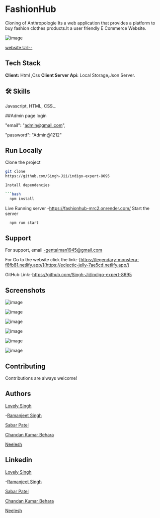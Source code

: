 # FashionHub
Cloning of Anthropologie
Its a web application that provides a platform to buy fashion clothes products.It a user friendly E Commerce Website.

![image](https://user-images.githubusercontent.com/118505620/221520169-22cb8c53-0fdd-4e8b-a018-80c4ab3ee5e9.png)


[website Url--](https://eclectic-jelly-7ae5cd.netlify.app/)
## Tech Stack
**Client:** Html ,Css
**Client Server Api:** Local Storage,Json Server.
## 🛠 Skills
Javascript, HTML, CSS...



##Admin page login 

 "email": "admin@gmail.com",
 
"password": "Admin@1212"

## Run Locally

Clone the project
```bash
git clone
https://github.com/Singh-Jii/indigo-expert-8695

Install dependencies

```bash
  npm install
```
Live Running server  -https://fashionhub-mrc2.onrender.com/
Start the server

```bash
  npm run start
```
## Support
For support, email -gentalman1945@gmail.com 

For Go to the website click the link:-[https://legendary-monstera-f8fb81.netlify.app/](https://eclectic-jelly-7ae5cd.netlify.app/)

GitHub Link:-https://github.com/Singh-Jii/indigo-expert-8695
## Screenshots
![image](https://user-images.githubusercontent.com/118505620/221416485-6cf1af70-d698-4312-960a-00273632ffd6.png)

 
![image](https://user-images.githubusercontent.com/118505620/221416678-69cc7569-d686-462e-87f5-c64cb98eac78.png)


![image](https://user-images.githubusercontent.com/118505620/221422216-1d4b6a98-f4e1-4555-9050-a96585157311.png)



![image](https://user-images.githubusercontent.com/118505620/221422268-0f58a12f-1154-4367-b5ff-3db9b69b7c33.png)



![image](https://user-images.githubusercontent.com/118505620/221422455-c0711c6f-7fd7-4638-8363-a60b0066d8f2.png)




![image](https://user-images.githubusercontent.com/118505620/221417339-510aad74-3ce2-44a1-b16f-55cbb01b3033.png)
## Contributing

Contributions are always welcome!
## Authors
[Lovely Singh](https://github.com/gzbsingh/Singh-Jii)

-[Ramanjeet Singh](https://github.com/gzbsingh)

 [Sabar Patel](https://github.com/saber003)
 
 [Chandan Kumar Behara](https://github.com/chandankumar1425)
 
 [Neelesh](https://github.com/Neelachari)
## Linkedin
[Lovely Singh](https://www.linkedin.com/in/lovely-kumari-86189a215)

-[Ramanjeet Singh](https://www.linkedin.com/in/ramanjeet-singh-212430190/)

 [Sabar Patel](https://www.linkedin.com/in/saber-patel-992ab814a/)
 
 [Chandan Kumar Behara](https://www.linkedin.com/in/kaushikchandan6372/)
 
 [Neelesh](https://www.linkedin.com/in/neelesh-n-h-2704a7196/)
 

 
 
 
 
 


 
